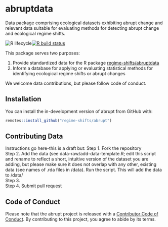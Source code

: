 # abruptdata
Data package comprising ecological datasets exhibiting abrupt change and relevant data suitable for evaluating methods for detecting abrupt change and ecological regime shifts. 
<!-- badges: start -->
![R lifecycle](https://img.shields.io/badge/lifecycle-experimental-orange.svg)[![R build status](https://github.com/regime-shifts/abruptdata/workflows/R-CMD-check/badge.svg)](https://github.com/regime-shifts/abruptdata/actions)
<!-- badges: end -->


This package serves two purposes:
1. Provide standardized data for the R package [regime-shifts/abruptdata](github.com/regime-shifts/abruptdata)
2. Inform a database for applying or evaluating statistical methods for identifying ecological regime shifts or abrupt changes

We welcome data contributions, but please follow code of conduct.


## Installation
You can install the in-development version of abrupt from GitHub with:

``` r
remotes::install_github("regime-shifts/abrupt")
```
## Contributing Data
Instructions go here-this is a draft but:
Step 1. Fork the repository  
Step 2. Add the data (see data-raw/add-data-template.R; edit this script and rename to reflect a short, intuitive version of the dataset you are adding, but please make sure it does not overlap with any other, existing data (see names of .rda files in  /data). Run the script. This will add the data to /data/  
Step 3.    
Step 4. Submit pull request   

## Code of Conduct

Please note that the abrupt project is released with a [Contributor Code of Conduct](https://contributor-covenant.org/version/2/0/CODE_OF_CONDUCT.html). By contributing to this project, you agree to abide by its terms.
